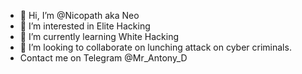 - 👋 Hi, I’m @Nicopath aka Neo
- 👀 I’m interested in Elite Hacking
- 🌱 I’m currently learning White Hacking
- 💞️ I’m looking to collaborate on lunching attack on cyber criminals.
- Contact me on Telegram @Mr_Antony_D
<!---
Nicopath/Nicopath is a ✨ special ✨ repository because its `README.md` (this file) appears on your GitHub profile.
You can click the Preview link to take a look at your changes.
--->

